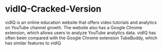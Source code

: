 # vidIQ-Cracked-Version
vidIQ is an online education website that offers video tutorials and analytics on YouTube channel growth. The website also has a Google Chrome extension, which allows users to analyze YouTube analytics data. vidIQ has often been compared with the Google Chrome extension TubeBuddy, which has similar features to vidIQ
